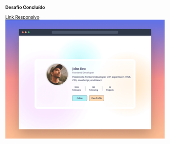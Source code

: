 **Desafio Concluído**

[Link Responsivo](https://profile-card-component-g4nadb0r1-yanaiaras-projects.vercel.app/)
![Profile Card Component](./design/desktop-cover.png)


